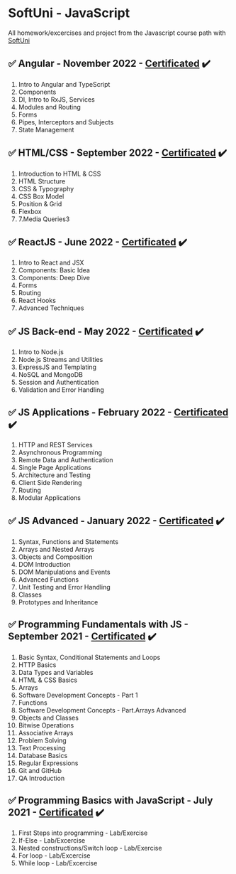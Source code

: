 # SoftUni - JavaScript 
All homework/excercises and project from the Javascript course path with [SoftUni](https://softuni.bg/)

## :white_check_mark: Angular - November 2022 - [Certificated](https://softuni.bg/certificates/certificates/converttoimage/152914?code=2d6e646e) :heavy_check_mark:
1. Intro to Angular and TypeScript
2. Components
3. DI, Intro to RxJS, Services
4. Modules and Routing
5. Forms
6. Pipes, Interceptors and Subjects
7. State Management 

## :white_check_mark: HTML/CSS - September 2022 - [Certificated](https://softuni.bg/certificates/details/147276/8664bfb6) :heavy_check_mark:
1. Introduction to HTML & CSS
2. HTML Structure
3. CSS & Typography
4. CSS Box Model
5. Position & Grid
6. Flexbox
7. 7.Media Queries3

## :white_check_mark: ReactJS - June 2022 - [Certificated](https://softuni.bg/certificates/certificates/converttoimage/140711?code=d1382017) :heavy_check_mark:
1. Intro to React and JSX
2. Components: Basic Idea
3. Components: Deep Dive
4. Forms
5. Routing
6. React Hooks
7. Advanced Techniques

## :white_check_mark: JS Back-end - May 2022 - [Certificated](https://softuni.bg/certificates/certificates/converttoimage/137155?code=7cae6516) :heavy_check_mark:
1. Intro to Node.js
2. Node.js Streams and Utilities
3. ExpressJS and Templating
4. NoSQL and MongoDB
5. Session and Authentication
6. Validation and Error Handling

## :white_check_mark: JS Applications - February 2022 - [Certificated](https://softuni.bg/certificates/certificates/converttoimage/130390?code=cc365f1b) :heavy_check_mark:
1. HTTP and REST Services
2. Asynchronous Programming
3. Remote Data and Authentication
4. Single Page Applications
5. Architecture and Testing
6. Client Side Rendering
7. Routing
8. Modular Applications

## :white_check_mark: JS Advanced - January 2022 - [Certificated](https://softuni.bg/certificates/certificates/converttoimage/126561?code=e6aa94f2) :heavy_check_mark:
1. Syntax, Functions and Statements
2. Arrays and Nested Arrays
3. Objects and Composition
4. DOM Introduction
5. DOM Manipulations and Events
6. Advanced Functions
7. Unit Testing and Error Handling
8. Classes
9. Prototypes and Inheritance


## :white_check_mark: Programming Fundamentals with JS - September 2021 - [Certificated](https://softuni.bg/certificates/certificates/converttoimage/119787?code=9cee819d) :heavy_check_mark:
1. Basic Syntax, Conditional Statements and Loops
2. HTTP Basics
3. Data Types and Variables
4. HTML & CSS Basics
5. Arrays
6. Software Development Concepts - Part 1
7. Functions
8. Software Development Concepts - Part.Arrays Advanced
9. Objects and Classes
10. Bitwise Operations
11. Associative Arrays
12. Problem Solving
13. Text Processing
14. Database Basics
15. Regular Expressions
16. Git and GitHub
17. QA Introduction

## :white_check_mark: Programming Basics with JavaScript - July 2021 - [Certificated](https://softuni.bg/certificates/certificates/converttoimage/112069?code=02e0a59e) :heavy_check_mark:
01. First Steps into programming - Lab/Exercise
02. If-Else - Lab/Excercise
03. Nested constructions/Switch loop - Lab/Exercise
04. For loop - Lab/Excercise
05. While loop - Lab/Excercise
